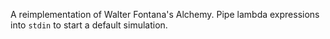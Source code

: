 A reimplementation of Walter Fontana's Alchemy. Pipe lambda expressions into `stdin` to start a default simulation.
